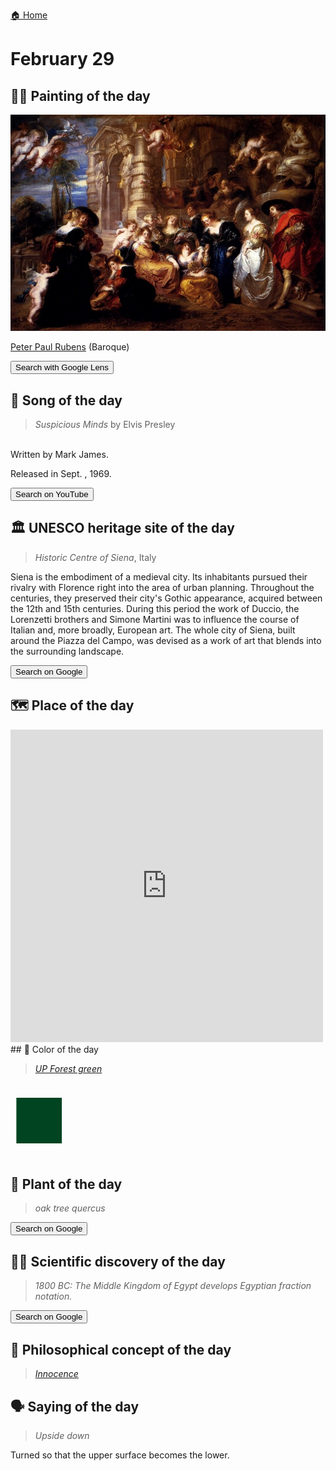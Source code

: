 
[🏠 Home](../../index.md)

# February 29

## 🧑‍🎨 Painting of the day

<img width="600" src="../img/Peter_Paul_Rubens_4.jpg">

[Peter Paul Rubens](http://en.wikipedia.org/wiki/Peter_Paul_Rubens) (Baroque)

<button class="btn btn-success"
onclick=" window.open('https://lens.google.com/uploadbyurl?url=https://iretes.github.io/one-a-day/data/img/Peter_Paul_Rubens_4.jpg','_blank')">
Search with Google Lens
</button>

## 🎼 Song of the day

> *Suspicious Minds*
by Elvis Presley

<br />Written by Mark James.

Released in Sept. , 1969.

<button class="btn btn-success"
onclick=" window.open('http://www.youtube.com/search?q=Suspicious Minds by Elvis Presley','_blank')">
Search on YouTube
</button>

## 🏛️ UNESCO heritage site of the day

> *Historic Centre of Siena*, Italy

<p>Siena is the embodiment of a medieval city. Its inhabitants pursued their rivalry with Florence right into the area of urban planning. Throughout the centuries, they preserved their city's Gothic appearance, acquired between the 12th and 15th centuries. During this period the work of Duccio, the Lorenzetti brothers and Simone Martini was to influence the course of Italian and, more broadly, European art. The whole city of Siena, built around the Piazza del Campo, was devised as a work of art that blends into the surrounding landscape.</p>

<button class="btn btn-success"
onclick=" window.open('http://www.google.com/search?q=Historic Centre of Siena','_blank')">
Search on Google
</button>

## 🗺️ Place of the day

<iframe
src="https://www.mapcrunch.com"
name="mapcrunch"
width="500"
height="500"
allowTransparency="true"
scrolling="no"
frameborder="0"
>
</iframe>
## 🎨 Color of the day

> *[UP Forest green](https://en.wikipedia.org/wiki/Shades_of_green#UP_forest_green)*

<div style="color:#014421; font-size: 100px;">&#9632;</div>

## 🌿 Plant of the day

> *oak tree quercus*

<button class="btn btn-success"
onclick=" window.open('http://www.google.com/search?q=oak tree quercus','_blank')">
Search on Google
</button>

## 🧑‍🔬 Scientific discovery of the day

> *1800 BC: The Middle Kingdom of Egypt develops Egyptian fraction notation.*

<button class="btn btn-success"
onclick=" window.open('http://www.google.com/search?q=1800 BC: The Middle Kingdom of Egypt develops Egyptian fraction notation.','_blank')">
Search on Google
</button>

## 💭 Philosophical concept of the day

> *[Innocence](https://en.wikipedia.org/wiki/Innocence)*

## 🗣️ Saying of the day

> *Upside down*

Turned so that the upper surface becomes the lower. 
